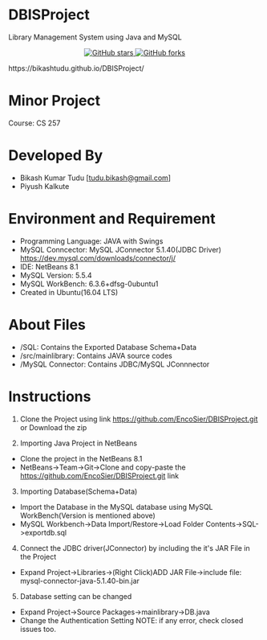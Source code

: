 # DBISProject
Library Management System using Java and MySQL
<p align="center">
  <a href="https://github.com/bikashtudu/DBISProject/stargazers">
    <img alt="GitHub stars" src="https://img.shields.io/github/stars/bikashtudu/DBISProject.svg">
  </a>
  <a href="https://github.com/bikashtudu/DBISProject/network">
    <img alt="GitHub forks" src="https://img.shields.io/github/forks/bikashtudu/DBISProject.svg">
  </a>
</p>
 https://bikashtudu.github.io/DBISProject/

# Minor Project
Course: CS 257

# Developed By
- Bikash Kumar Tudu [tudu.bikash@gmail.com]
- Piyush Kalkute

# Environment and Requirement
- Programming Language: JAVA with  Swings
- MySQL Conncector: MySQL JConnector 5.1.40(JDBC Driver)
  https://dev.mysql.com/downloads/connector/j/
- IDE: NetBeans 8.1
- MySQL Version: 5.5.4
- MySQL WorkBench: 6.3.6+dfsg-0ubuntu1
- Created in Ubuntu(16.04 LTS)

# About Files
-  /SQL: Contains the Exported Database Schema+Data
- /src/mainlibrary: Contains JAVA source codes
- /MySQL Connector: Contains JDBC/MySQL JConnnector

# Instructions
1) Clone the Project using link https://github.com/EncoSier/DBISProject.git or Download the zip

2) Importing Java Project in NetBeans
- Clone the project in the NetBeans 8.1
- NetBeans->Team->Git->Clone and copy-paste the https://github.com/EncoSier/DBISProject.git link

3) Importing Database(Schema+Data)
- Import the Database in the MySQL database using MySQL WorkBench(Version is mentioned above)
- MySQL Workbench->Data Import/Restore->Load Folder Contents->SQL->exportdb.sql

4) Connect the JDBC driver(JConnector) by including the it's JAR File in the Project
- Expand Project->Libraries->(Right Click)ADD JAR File->include file: mysql-connector-java-5.1.40-bin.jar

5) Database setting can be changed
- Expand Project->Source Packages->mainlibrary->DB.java
- Change the Authentication Setting
NOTE: if any error, check closed issues too.
